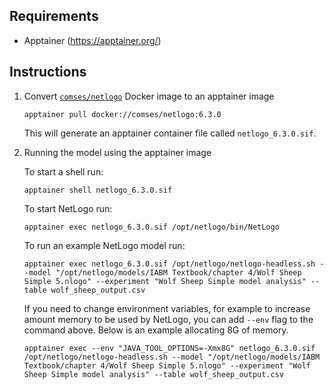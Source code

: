 ## Requirements

- Apptainer (https://apptainer.org/)

## Instructions

1. Convert [`comses/netlogo`](https://github.com/comses/docker-netlogo/blob/main/Dockerfile) Docker image to an apptainer image

    ```shell
    apptainer pull docker://comses/netlogo:6.3.0
    ```

    This will generate an apptainer container file called `netlogo_6.3.0.sif`.

1. Running the model using the apptainer image

    To start a shell run:

    ```shell
    apptainer shell netlogo_6.3.0.sif
    ```

    To start NetLogo run:

    ```shell
    apptainer exec netlogo_6.3.0.sif /opt/netlogo/bin/NetLogo
    ```

    To run an example NetLogo model run:

    ```shell
    apptainer exec netlogo_6.3.0.sif /opt/netlogo/netlogo-headless.sh --model "/opt/netlogo/models/IABM Textbook/chapter 4/Wolf Sheep Simple 5.nlogo" --experiment "Wolf Sheep Simple model analysis" --table wolf_sheep_output.csv
    ```

    If you need to change environment variables, for example to increase amount memory to be used by NetLogo, you can add `--env` flag to the command above. Below is an example allocating 8G of memory.

    ```shell
    apptainer exec --env "JAVA_TOOL_OPTIONS=-Xmx8G" netlogo_6.3.0.sif /opt/netlogo/netlogo-headless.sh --model "/opt/netlogo/models/IABM Textbook/chapter 4/Wolf Sheep Simple 5.nlogo" --experiment "Wolf Sheep Simple model analysis" --table wolf_sheep_output.csv
    ```